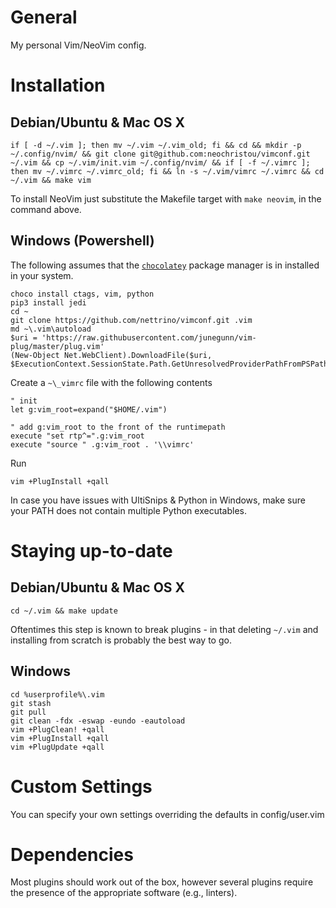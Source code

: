 General
=======

My personal Vim/NeoVim config.

Installation
============

Debian/Ubuntu & Mac OS X
------------------------
```
if [ -d ~/.vim ]; then mv ~/.vim ~/.vim_old; fi && cd && mkdir -p ~/.config/nvim/ && git clone git@github.com:neochristou/vimconf.git ~/.vim && cp ~/.vim/init.vim ~/.config/nvim/ && if [ -f ~/.vimrc ]; then mv ~/.vimrc ~/.vimrc_old; fi && ln -s ~/.vim/vimrc ~/.vimrc && cd ~/.vim && make vim
```
To install NeoVim just substitute the Makefile target with `make neovim`, in
the command above.

Windows (Powershell)
--------------------

The following assumes that the [`chocolatey`](https://chocolatey.org/)
package manager is in installed in your system.

```
choco install ctags, vim, python
pip3 install jedi
cd ~
git clone https://github.com/nettrino/vimconf.git .vim
md ~\.vim\autoload
$uri = 'https://raw.githubusercontent.com/junegunn/vim-plug/master/plug.vim'
(New-Object Net.WebClient).DownloadFile($uri, $ExecutionContext.SessionState.Path.GetUnresolvedProviderPathFromPSPath("~\.vim\autoload\plug.vim"))
```

Create a `~\_vimrc` file with the following contents
```
" init
let g:vim_root=expand("$HOME/.vim")

" add g:vim_root to the front of the runtimepath
execute "set rtp^=".g:vim_root
execute "source " .g:vim_root . '\\vimrc'
```

Run
```
vim +PlugInstall +qall
```

In case you have issues with UltiSnips & Python in Windows, make sure your PATH
does not contain multiple Python executables.

Staying up-to-date
==================

Debian/Ubuntu & Mac OS X
------------------------

```
cd ~/.vim && make update
```
Oftentimes this step is known to break plugins - in that deleting `~/.vim` and installing from scratch is probably the best way to go.

Windows
-------

```
cd %userprofile%\.vim
git stash
git pull
git clean -fdx -eswap -eundo -eautoload
vim +PlugClean! +qall
vim +PlugInstall +qall
vim +PlugUpdate +qall
```

Custom Settings
===============

You can specify your own settings overriding the defaults in config/user.vim

Dependencies
============

Most plugins should work out of the box, however several plugins require the
presence of the appropriate software (e.g., linters).
